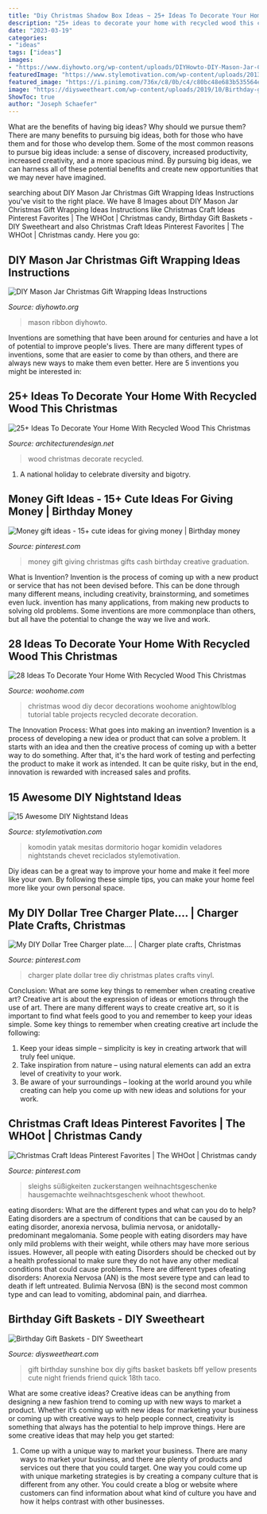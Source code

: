 ```yaml
---
title: "Diy Christmas Shadow Box Ideas ~ 25+ Ideas To Decorate Your Home With Recycled Wood This Christmas"
description: "25+ ideas to decorate your home with recycled wood this christmas"
date: "2023-03-19"
categories:
- "ideas"
tags: ["ideas"]
images:
- "https://www.diyhowto.org/wp-content/uploads/DIYHowto-DIY-Mason-Jar-Christmas-Gift-Wrapping-Ideas-04.jpg"
featuredImage: "https://www.stylemotivation.com/wp-content/uploads/2013/08/153-620x901.jpg"
featured_image: "https://i.pinimg.com/736x/c8/0b/c4/c80bc48e683b535564ecd12fec3f0d3e.jpg"
image: "https://diysweetheart.com/wp-content/uploads/2019/10/Birthday-gift-sunshine-box.jpg"
ShowToc: true
author: "Joseph Schaefer"
---
```



What are the benefits of having big ideas? Why should we pursue them?
There are many benefits to pursuing big ideas, both for those who have them and for those who develop them. Some of the most common reasons to pursue big ideas include: a sense of discovery, increased productivity, increased creativity, and a more spacious mind. By pursuing big ideas, we can harness all of these potential benefits and create new opportunities that we may never have imagined.

	

		
searching about DIY Mason Jar Christmas Gift Wrapping Ideas Instructions you've visit to the right place. We have 8 Images about DIY Mason Jar Christmas Gift Wrapping Ideas Instructions like Christmas Craft Ideas Pinterest Favorites | The WHOot | Christmas candy, Birthday Gift Baskets - DIY Sweetheart and also Christmas Craft Ideas Pinterest Favorites | The WHOot | Christmas candy. Here you go:
		
    
## DIY Mason Jar Christmas Gift Wrapping Ideas Instructions

<img loading=lazy src="https://www.diyhowto.org/wp-content/uploads/DIYHowto-DIY-Mason-Jar-Christmas-Gift-Wrapping-Ideas-04.jpg" onerror="this.onerror=null;this.src='https://tse4.mm.bing.net/th?id=OIP.SiR26_8uUxMTwIOssnpccwHaPl&amp;pid=15.1';" alt="DIY Mason Jar Christmas Gift Wrapping Ideas Instructions">

_Source: diyhowto.org_

>mason ribbon diyhowto. 

	

Inventions are something that have been around for centuries and have a lot of potential to improve people's lives. There are many different types of inventions, some that are easier to come by than others, and there are always new ways to make them even better. Here are 5 inventions you might be interested in: 

    
## 25+ Ideas To Decorate Your Home With Recycled Wood This Christmas

<img loading=lazy src="http://cdn.architecturendesign.net/wp-content/uploads/2015/12/AD-Ideas-To-Decorate-Your-Home-With-Recycled-Wood-This-20.jpg" onerror="this.onerror=null;this.src='https://tse2.mm.bing.net/th?id=OIP.3hrp131gZ6c-KCDqkj-N7wHaQi&amp;pid=15.1';" alt="25+ Ideas To Decorate Your Home With Recycled Wood This Christmas">

_Source: architecturendesign.net_

>wood christmas decorate recycled. 

	

1. A national holiday to celebrate diversity and bigotry.

    
## Money Gift Ideas - 15+ Cute Ideas For Giving Money | Birthday Money

<img loading=lazy src="https://i.pinimg.com/736x/d4/67/c3/d467c3fea08ed34138ce92f79cb800c3.jpg" onerror="this.onerror=null;this.src='https://tse4.mm.bing.net/th?id=OIP.HnURkMvsYPMohK8PEfiNCAHaLH&amp;pid=15.1';" alt="Money gift ideas - 15+ cute ideas for giving money | Birthday money">

_Source: pinterest.com_

>money gift giving christmas gifts cash birthday creative graduation. 

	

What is Invention?
Invention is the process of coming up with a new product or service that has not been devised before. This can be done through many different means, including creativity, brainstorming, and sometimes even luck. invention has many applications, from making new products to solving old problems. Some inventions are more commonplace than others, but all have the potential to change the way we live and work.

    
## 28 Ideas To Decorate Your Home With Recycled Wood This Christmas

<img loading=lazy src="http://www.woohome.com/wp-content/uploads/2015/12/Christmas-Decor-with-Wood-WooHome-28.jpg" onerror="this.onerror=null;this.src='https://tse4.mm.bing.net/th?id=OIP.NPpcTTLgr5XtO4qlGhRNXAHaLL&amp;pid=15.1';" alt="28 Ideas To Decorate Your Home With Recycled Wood This Christmas">

_Source: woohome.com_

>christmas wood diy decor decorations woohome anightowlblog tutorial table projects recycled decorate decoration. 

	

The Innovation Process: What goes into making an invention?
Invention is a process of developing a new idea or product that can solve a problem. It starts with an idea and then the creative process of coming up with a better way to do something. After that, it's the hard work of testing and perfecting the product to make it work as intended. It can be quite risky, but in the end, innovation is rewarded with increased sales and profits.

    
## 15 Awesome DIY Nightstand Ideas

<img loading=lazy src="https://www.stylemotivation.com/wp-content/uploads/2013/08/153-620x901.jpg" onerror="this.onerror=null;this.src='https://tse4.mm.bing.net/th?id=OIP.6-hDqeIQhdEHdQEADkJJ0QHaKw&amp;pid=15.1';" alt="15 Awesome DIY Nightstand Ideas">

_Source: stylemotivation.com_

>komodin yatak mesitas dormitorio hogar komidin veladores nightstands chevet reciclados stylemotivation. 

	

Diy ideas can be a great way to improve your home and make it feel more like your own. By following these simple tips, you can make your home feel more like your own personal space.

    
## My DIY Dollar Tree Charger Plate.... | Charger Plate Crafts, Christmas

<img loading=lazy src="https://i.pinimg.com/736x/c8/0b/c4/c80bc48e683b535564ecd12fec3f0d3e.jpg" onerror="this.onerror=null;this.src='https://tse1.mm.bing.net/th?id=OIP.x9yUSmDapFcTQ9zV5FAvlwHaJT&amp;pid=15.1';" alt="My DIY Dollar Tree Charger plate.... | Charger plate crafts, Christmas">

_Source: pinterest.com_

>charger plate dollar tree diy christmas plates crafts vinyl. 

	

Conclusion: What are some key things to remember when creating creative art?
Creative art is about the expression of ideas or emotions through the use of art. There are many different ways to create creative art, so it is important to find what feels good to you and remember to keep your ideas simple. Some key things to remember when creating creative art include the following:
1. Keep your ideas simple – simplicity is key in creating artwork that will truly feel unique.
2. Take inspiration from nature – using natural elements can add an extra level of creativity to your work.
3. Be aware of your surroundings – looking at the world around you while creating can help you come up with new ideas and solutions for your work.

    
## Christmas Craft Ideas Pinterest Favorites | The WHOot | Christmas Candy

<img loading=lazy src="https://i.pinimg.com/736x/1a/14/ac/1a14acafe96899308fda0f7d0de0cc0a.jpg" onerror="this.onerror=null;this.src='https://tse1.mm.bing.net/th?id=OIP.5rfmSgPPgLxJQr2jm_IJGQHaLA&amp;pid=15.1';" alt="Christmas Craft Ideas Pinterest Favorites | The WHOot | Christmas candy">

_Source: pinterest.com_

>sleighs süßigkeiten zuckerstangen weihnachtsgeschenke hausgemachte weihnachtsgeschenk whoot thewhoot. 

	

eating disorders: What are the different types and what can you do to help?
Eating disorders are a spectrum of conditions that can be caused by an eating disorder, anorexia nervosa, bulimia nervosa, or anidotally-predominant megalomania. Some people with eating disorders may have only mild problems with their weight, while others may have more serious issues. However, all people with eating Disorders should be checked out by a health professional to make sure they do not have any other medical conditions that could cause problems. 
There are different types ofeating disorders: Anorexia Nervosa (AN) is the most severe type and can lead to death if left untreated. Bulimia Nervosa (BN) is the second most common type and can lead to vomiting, abdominal pain, and diarrhea.

    
## Birthday Gift Baskets - DIY Sweetheart

<img loading=lazy src="https://diysweetheart.com/wp-content/uploads/2019/10/Birthday-gift-sunshine-box.jpg" onerror="this.onerror=null;this.src='https://tse2.mm.bing.net/th?id=OIP.dZ2slKfbe75nAfIQ8SqQiwHaJ4&amp;pid=15.1';" alt="Birthday Gift Baskets - DIY Sweetheart">

_Source: diysweetheart.com_

>gift birthday sunshine box diy gifts basket baskets bff yellow presents cute night friends friend quick 18th taco. 

	

What are some creative ideas?
Creative ideas can be anything from designing a new fashion trend to coming up with new ways to market a product. Whether it’s coming up with new ideas for marketing your business or coming up with creative ways to help people connect, creativity is something that always has the potential to help improve things. Here are some creative ideas that may help you get started: 
1. Come up with a unique way to market your business. There are many ways to market your business, and there are plenty of products and services out there that you could target. One way you could come up with unique marketing strategies is by creating a company culture that is different from any other. You could create a blog or website where customers can find information about what kind of culture you have and how it helps contrast with other businesses.


